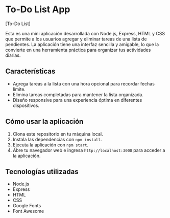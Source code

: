 # To-Do List App

[To-Do List]

Esta es una mini aplicación desarrollada con Node.js, Express, HTML y CSS que permite a los usuarios agregar y eliminar tareas de una lista de pendientes. La aplicación tiene una interfaz sencilla y amigable, lo que la convierte en una herramienta práctica para organizar tus actividades diarias.

## Características

- Agrega tareas a la lista con una hora opcional para recordar fechas límite.
- Elimina tareas completadas para mantener la lista organizada.
- Diseño responsive para una experiencia óptima en diferentes dispositivos.

## Cómo usar la aplicación

1. Clona este repositorio en tu máquina local.
2. Instala las dependencias con `npm install`.
3. Ejecuta la aplicación con `npm start`.
4. Abre tu navegador web e ingresa `http://localhost:3000` para acceder a la aplicación.

## Tecnologías utilizadas

- Node.js
- Express
- HTML
- CSS
- Google Fonts
- Font Awesome

